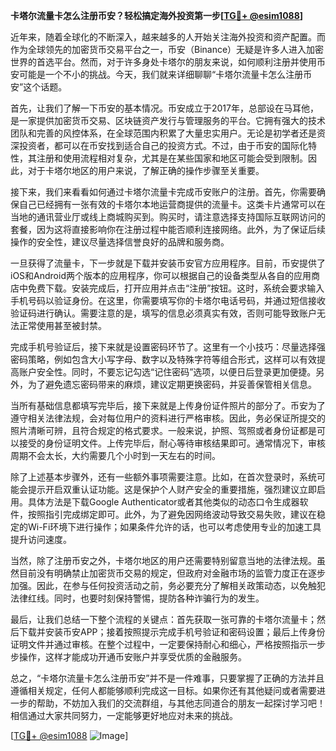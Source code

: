 **卡塔尔流量卡怎么注册币安？轻松搞定海外投资第一步[[TG💪+ @esim1088](https://t.me/s/esim1088)]**

近年来，随着全球化的不断深入，越来越多的人开始关注海外投资和资产配置。而作为全球领先的加密货币交易平台之一，币安（Binance）无疑是许多人进入加密世界的首选平台。然而，对于许多身处卡塔尔的朋友来说，如何顺利注册并使用币安可能是一个不小的挑战。今天，我们就来详细聊聊“卡塔尔流量卡怎么注册币安”这个话题。

首先，让我们了解一下币安的基本情况。币安成立于2017年，总部设在马耳他，是一家提供加密货币交易、区块链资产发行与管理服务的平台。它拥有强大的技术团队和完善的风控体系，在全球范围内积累了大量忠实用户。无论是初学者还是资深投资者，都可以在币安找到适合自己的投资方式。不过，由于币安的国际化特性，其注册和使用流程相对复杂，尤其是在某些国家和地区可能会受到限制。因此，对于卡塔尔地区的用户来说，了解正确的操作步骤至关重要。

接下来，我们来看看如何通过卡塔尔流量卡完成币安账户的注册。首先，你需要确保自己已经拥有一张有效的卡塔尔本地运营商提供的流量卡。这类卡片通常可以在当地的通讯营业厅或线上商城购买到。购买时，请注意选择支持国际互联网访问的套餐，因为这将直接影响你在注册过程中能否顺利连接网络。此外，为了保证后续操作的安全性，建议尽量选择信誉良好的品牌和服务商。

一旦获得了流量卡，下一步就是下载并安装币安官方应用程序。目前，币安提供了iOS和Android两个版本的应用程序，你可以根据自己的设备类型从各自的应用商店中免费下载。安装完成后，打开应用并点击“注册”按钮。这时，系统会要求输入手机号码以验证身份。在这里，你需要填写你的卡塔尔电话号码，并通过短信接收验证码进行确认。需要注意的是，填写的信息必须真实有效，否则可能导致账户无法正常使用甚至被封禁。

完成手机号验证后，接下来就是设置密码环节了。这里有一个小技巧：尽量选择强密码策略，例如包含大小写字母、数字以及特殊字符等组合形式，这样可以有效提高账户安全性。同时，不要忘记勾选“记住密码”选项，以便日后登录更加便捷。另外，为了避免遗忘密码带来的麻烦，建议定期更换密码，并妥善保管相关信息。

当所有基础信息都填写完毕后，接下来就是上传身份证件照片的部分了。币安为了遵守相关法律法规，会对每位用户的资料进行严格审核。因此，务必保证所提交的照片清晰可辨，且符合规定的格式要求。一般来说，护照、驾照或者身份证都是可以接受的身份证明文件。上传完毕后，耐心等待审核结果即可。通常情况下，审核周期不会太长，大约需要几个小时到一天左右的时间。

除了上述基本步骤外，还有一些额外事项需要注意。比如，在首次登录时，系统可能会提示开启双重认证功能。这是保护个人财产安全的重要措施，强烈建议立即启用。具体方法是下载Google Authenticator或者其他类似的动态口令生成器软件，按照指引完成绑定即可。此外，为了避免因网络波动导致交易失败，建议在稳定的Wi-Fi环境下进行操作；如果条件允许的话，也可以考虑使用专业的加速工具提升访问速度。

当然，除了注册币安之外，卡塔尔地区的用户还需要特别留意当地的法律法规。虽然目前没有明确禁止加密货币交易的规定，但政府对金融市场的监管力度正在逐步加强。因此，在参与任何投资活动之前，务必要充分了解相关政策动态，以免触犯法律红线。同时，也要时刻保持警惕，提防各种诈骗行为的发生。

最后，让我们总结一下整个流程的关键点：首先获取一张可靠的卡塔尔流量卡；然后下载并安装币安APP；接着按照提示完成手机号验证和密码设置；最后上传身份证明文件并通过审核。在整个过程中，一定要保持耐心和细心，严格按照指示一步步操作，这样才能成功开通币安账户并享受优质的金融服务。

总之，“卡塔尔流量卡怎么注册币安”并不是一件难事，只要掌握了正确的方法并且遵循相关规定，任何人都能够顺利完成这一目标。如果你还有其他疑问或者需要进一步的帮助，不妨加入我们的交流群组，与其他志同道合的朋友一起探讨学习吧！相信通过大家共同努力，一定能够更好地应对未来的挑战。

[[TG💪+ @esim1088](https://t.me/s/esim1088) ![Image](https://i.postimg.cc/4NQfJmqS/Snipaste-2025-05-13-00-14-12.png)]